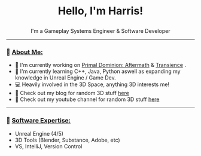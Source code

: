 
<h1>
<p align = "center">Hello, I'm Harris!</p>
</h1>

<p align = "center">
I'm a Gameplay Systems Engineer & Software Developer
<p align = "center">

***

### 🔶 <ins>About Me:</ins>

- 🔭 I'm currently working on [Primal Dominion: Aftermath](https://store.steampowered.com/app/1639510/Primal_Dominion/) & [Transience]([https://store.steampowered.com/app/1639510/Primal_Dominion/](https://store.steampowered.com/app/2124100/Transience/)) .
- 🌱 I'm currently learning C++, Java, Python aswell as expanding my knowledge in Unreal Engine / Game Dev.
- 💻 Heavily involved in the 3D Space, anything 3D interests me!
- 📓 Check out my blog for random 3D stuff [here](https://harrisbarra.medium.com/)
- 🎥 Check out my youtube channel for random 3D stuff [here](https://www.youtube.com/channel/UCBhBr7rNn8pqbvXHayaU2ww)

***

### 🔶 <ins>Software Expertise:</ins>
- Unreal Engine (4/5)
- 3D Tools (Blender, Substance, Adobe, etc)
- VS, IntelliJ, Version Control
</p>

